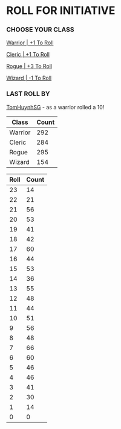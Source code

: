 # ROLL FOR INITIATIVE
### CHOOSE YOUR CLASS

[Warrior | +1 To Roll](https://github.com/benjaminsampica/benjaminsampica/issues/new?title=roll%7Cwarrior&body=Just+click+%27Submit+new+issue%27.)

[Cleric | +1 To Roll](https://github.com/benjaminsampica/benjaminsampica/issues/new?title=roll%7Ccleric&body=Just+click+%27Submit+new+issue%27.)

[Rogue | +3 To Roll](https://github.com/benjaminsampica/benjaminsampica/issues/new?title=roll%7Crogue&body=Just+click+%27Submit+new+issue%27.)

[Wizard | -1 To Roll](https://github.com/benjaminsampica/benjaminsampica/issues/new?title=roll%7Cwizard&body=Just+click+%27Submit+new+issue%27.)
### LAST ROLL BY
[TomHuynhSG](https://www.github.com/TomHuynhSG) - as a warrior rolled a 10!

|Class|Count|
|-|-|
|Warrior|292|
|Cleric|284|
|Rogue|295|
|Wizard|154|

|Roll|Count|
|-|-|
|23|14
|22|21
|21|56
|20|53
|19|41
|18|42
|17|60
|16|44
|15|53
|14|36
|13|55
|12|48
|11|44
|10|51
|9|56
|8|48
|7|66
|6|60
|5|46
|4|46
|3|41
|2|30
|1|14
|0|0
